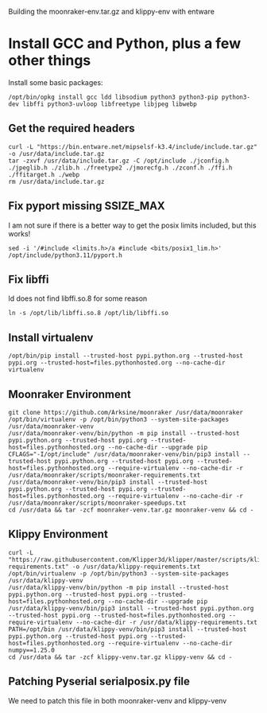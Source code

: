 Building the moonraker-env.tar.gz and klippy-env with entware

# Install GCC and Python, plus a few other things

Install some basic packages:

```
/opt/bin/opkg install gcc ldd libsodium python3 python3-pip python3-dev libffi python3-uvloop libfreetype libjpeg libwebp
```

## Get the required headers

```
curl -L "https://bin.entware.net/mipselsf-k3.4/include/include.tar.gz" -o /usr/data/include.tar.gz
tar -zxvf /usr/data/include.tar.gz -C /opt/include ./jconfig.h ./jpeglib.h ./zlib.h ./freetype2 ./jmorecfg.h ./zconf.h ./ffi.h ./ffitarget.h ./webp
rm /usr/data/include.tar.gz
```

## Fix pyport missing SSIZE_MAX

I am not sure if there is a better way to get the posix limits included, but this works!

```
sed -i '/#include <limits.h>/a #include <bits/posix1_lim.h>' /opt/include/python3.11/pyport.h 
```

## Fix libffi

ld does not find libffi.so.8 for some reason

```
ln -s /opt/lib/libffi.so.8 /opt/lib/libffi.so
```

## Install virtualenv

```
/opt/bin/pip install --trusted-host pypi.python.org --trusted-host pypi.org --trusted-host=files.pythonhosted.org --no-cache-dir virtualenv
```

## Moonraker Environment

```
git clone https://github.com/Arksine/moonraker /usr/data/moonraker
/opt/bin/virtualenv -p /opt/bin/python3 --system-site-packages /usr/data/moonraker-venv
/usr/data/moonraker-venv/bin/python -m pip install --trusted-host pypi.python.org --trusted-host pypi.org --trusted-host=files.pythonhosted.org --no-cache-dir --upgrade pip
CFLAGS="-I/opt/include" /usr/data/moonraker-venv/bin/pip3 install --trusted-host pypi.python.org --trusted-host pypi.org --trusted-host=files.pythonhosted.org --require-virtualenv --no-cache-dir -r /usr/data/moonraker/scripts/moonraker-requirements.txt
/usr/data/moonraker-venv/bin/pip3 install --trusted-host pypi.python.org --trusted-host pypi.org --trusted-host=files.pythonhosted.org --require-virtualenv --no-cache-dir -r /usr/data/moonraker/scripts/moonraker-speedups.txt
cd /usr/data && tar -zcf moonraker-venv.tar.gz moonraker-venv && cd -
```

## Klippy Environment

```
curl -L "https://raw.githubusercontent.com/Klipper3d/klipper/master/scripts/klippy-requirements.txt" -o /usr/data/klippy-requirements.txt
/opt/bin/virtualenv -p /opt/bin/python3 --system-site-packages /usr/data/klippy-venv
/usr/data/klippy-venv/bin/python -m pip install --trusted-host pypi.python.org --trusted-host pypi.org --trusted-host=files.pythonhosted.org --no-cache-dir --upgrade pip
/usr/data/klippy-venv/bin/pip3 install --trusted-host pypi.python.org --trusted-host pypi.org --trusted-host=files.pythonhosted.org --require-virtualenv --no-cache-dir -r /usr/data/klippy-requirements.txt
PATH=/opt/bin /usr/data/klippy-venv/bin/pip3 install --trusted-host pypi.python.org --trusted-host pypi.org --trusted-host=files.pythonhosted.org --require-virtualenv --no-cache-dir numpy==1.25.0
cd /usr/data && tar -zcf klippy-venv.tar.gz klippy-venv && cd -
```

## Patching Pyserial serialposix.py file

We need to patch this file in both moonraker-venv and klippy-venv
